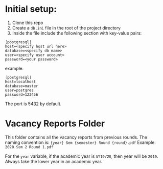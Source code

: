 # Initial setup:

1. Clone this repo
2. Create a `db.ini` file in the root of the project directory
3. Inside the file include the following section with key-value pairs:
```
[postgresql]
host=<specify host url here>
database=<specify db name>
user=<specify user account>
password=<your password>
```
example:
```
[postgresql]
host=localhost
database=master
user=postgres
password=123456
````
The port is 5432 by default.

# Vacancy Reports Folder

This folder contains all the vacancy reports from previous rounds.
The naming convention is: `{year} Sem {semester} Round {round}.pdf`
Example: `2020 Sem 2 Round 1.pdf`

For the `year` variable, if the academic year is `AY19/20`, then year will be `2019`. 
Always take the lower year in an academic year.